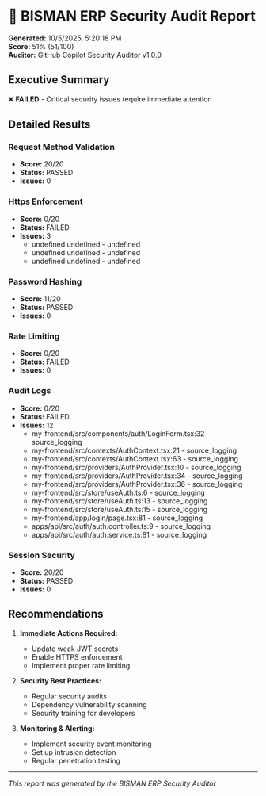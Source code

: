 
# 🔐 BISMAN ERP Security Audit Report

**Generated:** 10/5/2025, 5:20:18 PM  
**Score:** 51% (51/100)  
**Auditor:** GitHub Copilot Security Auditor v1.0.0

## Executive Summary

❌ **FAILED** - Critical security issues require immediate attention

## Detailed Results


### Request Method Validation
- **Score:** 20/20
- **Status:** PASSED
- **Issues:** 0



### Https Enforcement
- **Score:** 0/20
- **Status:** FAILED
- **Issues:** 3
  - undefined:undefined - undefined
  - undefined:undefined - undefined
  - undefined:undefined - undefined


### Password Hashing
- **Score:** 11/20
- **Status:** PASSED
- **Issues:** 0



### Rate Limiting
- **Score:** 0/20
- **Status:** FAILED
- **Issues:** 0



### Audit Logs
- **Score:** 0/20
- **Status:** FAILED
- **Issues:** 12
  - my-frontend/src/components/auth/LoginForm.tsx:32 - source_logging
  - my-frontend/src/contexts/AuthContext.tsx:21 - source_logging
  - my-frontend/src/contexts/AuthContext.tsx:63 - source_logging
  - my-frontend/src/providers/AuthProvider.tsx:10 - source_logging
  - my-frontend/src/providers/AuthProvider.tsx:34 - source_logging
  - my-frontend/src/providers/AuthProvider.tsx:36 - source_logging
  - my-frontend/src/store/useAuth.ts:6 - source_logging
  - my-frontend/src/store/useAuth.ts:13 - source_logging
  - my-frontend/src/store/useAuth.ts:15 - source_logging
  - my-frontend/app/login/page.tsx:81 - source_logging
  - apps/api/src/auth/auth.controller.ts:9 - source_logging
  - apps/api/src/auth/auth.service.ts:81 - source_logging


### Session Security
- **Score:** 20/20
- **Status:** PASSED
- **Issues:** 0



## Recommendations

1. **Immediate Actions Required:**
   - Update weak JWT secrets
   - Enable HTTPS enforcement
   - Implement proper rate limiting

2. **Security Best Practices:**
   - Regular security audits
   - Dependency vulnerability scanning
   - Security training for developers

3. **Monitoring & Alerting:**
   - Implement security event monitoring
   - Set up intrusion detection
   - Regular penetration testing

---
*This report was generated by the BISMAN ERP Security Auditor*
